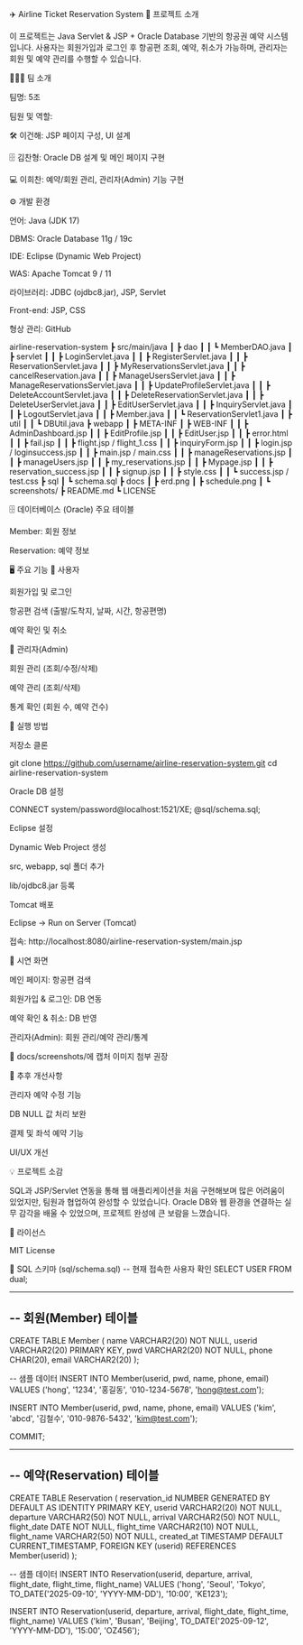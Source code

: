 ✈️ Airline Ticket Reservation System
📌 프로젝트 소개

이 프로젝트는 Java Servlet & JSP + Oracle Database 기반의 항공권 예약 시스템입니다.
사용자는 회원가입과 로그인 후 항공편 조회, 예약, 취소가 가능하며, 관리자는 회원 및 예약 관리를 수행할 수 있습니다.

👨‍👩‍👦 팀 소개

팀명: 5조

팀원 및 역할:

🛠️ 이건해: JSP 페이지 구성, UI 설계

🗄️ 김찬형: Oracle DB 설계 및 메인 페이지 구현

💻 이희찬: 예약/회원 관리, 관리자(Admin) 기능 구현

⚙️ 개발 환경

언어: Java (JDK 17)

DBMS: Oracle Database 11g / 19c

IDE: Eclipse (Dynamic Web Project)

WAS: Apache Tomcat 9 / 11

라이브러리: JDBC (ojdbc8.jar), JSP, Servlet

Front-end: JSP, CSS

형상 관리: GitHub

airline-reservation-system
 ┣ src/main/java
 ┃ ┣ dao
 ┃ ┃ ┗ MemberDAO.java
 ┃ ┣ servlet
 ┃ ┃ ┣ LoginServlet.java
 ┃ ┃ ┣ RegisterServlet.java
 ┃ ┃ ┣ ReservationServlet.java
 ┃ ┃ ┣ MyReservationsServlet.java
 ┃ ┃ ┣ cancelReservation.java
 ┃ ┃ ┣ ManageUsersServlet.java
 ┃ ┃ ┣ ManageReservationsServlet.java
 ┃ ┃ ┣ UpdateProfileServlet.java
 ┃ ┃ ┣ DeleteAccountServlet.java
 ┃ ┃ ┣ DeleteReservationServlet.java
 ┃ ┃ ┣ DeleteUserServlet.java
 ┃ ┃ ┣ EditUserServlet.java
 ┃ ┃ ┣ InquiryServlet.java
 ┃ ┃ ┣ LogoutServlet.java
 ┃ ┃ ┣ Member.java
 ┃ ┃ ┗ ReservationServlet1.java
 ┃ ┣ util
 ┃ ┃ ┗ DBUtil.java
 ┣ webapp
 ┃ ┣ META-INF
 ┃ ┣ WEB-INF
 ┃ ┃ ┣ AdminDashboard.jsp
 ┃ ┃ ┣ EditProfile.jsp
 ┃ ┃ ┣ EditUser.jsp
 ┃ ┃ ┣ error.html
 ┃ ┃ ┣ fail.jsp
 ┃ ┃ ┣ flight.jsp / flight_1.css
 ┃ ┃ ┣ inquiryForm.jsp
 ┃ ┃ ┣ login.jsp / loginsuccess.jsp
 ┃ ┃ ┣ main.jsp / main.css
 ┃ ┃ ┣ manageReservations.jsp
 ┃ ┃ ┣ manageUsers.jsp
 ┃ ┃ ┣ my_reservations.jsp
 ┃ ┃ ┣ Mypage.jsp
 ┃ ┃ ┣ reservation_success.jsp
 ┃ ┃ ┣ signup.jsp
 ┃ ┃ ┣ style.css
 ┃ ┃ ┗ success.jsp / test.css
 ┣ sql
 ┃ ┗ schema.sql
 ┣ docs
 ┃ ┣ erd.png
 ┃ ┣ schedule.png
 ┃ ┗ screenshots/
 ┣ README.md
 ┗ LICENSE


🗄️ 데이터베이스 (Oracle)
주요 테이블

Member: 회원 정보

Reservation: 예약 정보

🖥️ 주요 기능
👤 사용자

회원가입 및 로그인

항공편 검색 (출발/도착지, 날짜, 시간, 항공편명)

예약 확인 및 취소

🔑 관리자(Admin)

회원 관리 (조회/수정/삭제)

예약 관리 (조회/삭제)

통계 확인 (회원 수, 예약 건수)

🚀 실행 방법

저장소 클론

git clone https://github.com/username/airline-reservation-system.git
cd airline-reservation-system


Oracle DB 설정

CONNECT system/password@localhost:1521/XE;
@sql/schema.sql;


Eclipse 설정

Dynamic Web Project 생성

src, webapp, sql 폴더 추가

lib/ojdbc8.jar 등록

Tomcat 배포

Eclipse → Run on Server (Tomcat)

접속: http://localhost:8080/airline-reservation-system/main.jsp

🎥 시연 화면

메인 페이지: 항공편 검색

회원가입 & 로그인: DB 연동

예약 확인 & 취소: DB 반영

관리자(Admin): 회원 관리/예약 관리/통계

📂 docs/screenshots/에 캡처 이미지 첨부 권장

🔧 추후 개선사항

관리자 예약 수정 기능

DB NULL 값 처리 보완

결제 및 좌석 예약 기능

UI/UX 개선

💡 프로젝트 소감

SQL과 JSP/Servlet 연동을 통해 웹 애플리케이션을 처음 구현해보며 많은 어려움이 있었지만, 팀원과 협업하여 완성할 수 있었습니다.
Oracle DB와 웹 환경을 연결하는 실무 감각을 배울 수 있었으며, 프로젝트 완성에 큰 보람을 느꼈습니다.

📜 라이선스

MIT License

📜 SQL 스키마 (sql/schema.sql)
-- 현재 접속한 사용자 확인
SELECT USER FROM dual;

--------------------------------------------------------
-- 회원(Member) 테이블
--------------------------------------------------------
CREATE TABLE Member (
    name   VARCHAR2(20) NOT NULL,
    userid VARCHAR2(20) PRIMARY KEY,
    pwd    VARCHAR2(20) NOT NULL,
    phone  CHAR(20),
    email  VARCHAR2(20)
);

-- 샘플 데이터
INSERT INTO Member(userid, pwd, name, phone, email)
VALUES ('hong', '1234', '홍길동', '010-1234-5678', 'hong@test.com');

INSERT INTO Member(userid, pwd, name, phone, email)
VALUES ('kim', 'abcd', '김철수', '010-9876-5432', 'kim@test.com');

COMMIT;

--------------------------------------------------------
-- 예약(Reservation) 테이블
--------------------------------------------------------
CREATE TABLE Reservation (
    reservation_id NUMBER GENERATED BY DEFAULT AS IDENTITY PRIMARY KEY,
    userid         VARCHAR2(20) NOT NULL,
    departure      VARCHAR2(50) NOT NULL,
    arrival        VARCHAR2(50) NOT NULL,
    flight_date    DATE NOT NULL,
    flight_time    VARCHAR2(10) NOT NULL,
    flight_name    VARCHAR2(50) NOT NULL,
    created_at     TIMESTAMP DEFAULT CURRENT_TIMESTAMP,
    FOREIGN KEY (userid) REFERENCES Member(userid)
);

-- 샘플 데이터
INSERT INTO Reservation(userid, departure, arrival, flight_date, flight_time, flight_name)
VALUES ('hong', 'Seoul', 'Tokyo', TO_DATE('2025-09-10', 'YYYY-MM-DD'), '10:00', 'KE123');

INSERT INTO Reservation(userid, departure, arrival, flight_date, flight_time, flight_name)
VALUES ('kim', 'Busan', 'Beijing', TO_DATE('2025-09-12', 'YYYY-MM-DD'), '15:00', 'OZ456');
